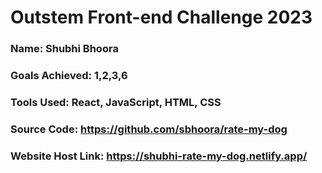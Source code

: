 # Outstem Front-end Challenge 2023

### Name: Shubhi Bhoora

### Goals Achieved: 1,2,3,6

### Tools Used: React, JavaScript, HTML, CSS

### Source Code: https://github.com/sbhoora/rate-my-dog

### Website Host Link: https://shubhi-rate-my-dog.netlify.app/
